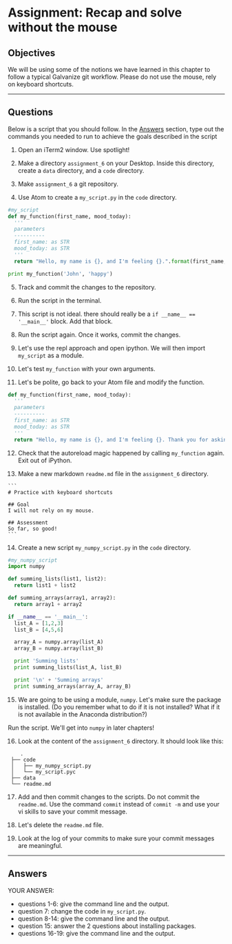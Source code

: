 # Assignment: Recap and solve without the mouse

## Objectives
We will be using some of the notions we have learned in this chapter to follow a typical Galvanize git workflow. Please do not use the mouse, rely on keyboard shortcuts.

_______________________________________

## Questions

Below is a script that you should follow. In the [Answers](#answers) section, type out the commands you needed to run to achieve the goals described in the script

   1. Open an iTerm2 window. Use spotlight!

   2. Make a directory `assignment_6` on your Desktop. Inside this directory, create a `data` directory, and a `code` directory.

   3. Make `assignment_6` a git repository.

   4. Use Atom to create a `my_script.py` in the `code` directory.

  ```python
  #my_script
  def my_function(first_name, mood_today):
    '''
    parameters
    ----------
    first_name: as STR
    mood_today: as STR
    '''
    return "Hello, my name is {}, and I'm feeling {}.".format(first_name, mood_today)

  print my_function('John', 'happy')
  ```

   5. Track and commit the changes to the repository.

   6. Run the script in the terminal.

   7. This script is not ideal. there should really be a `if __name__ == '__main__'` block. Add that block.

   8. Run the script again. Once it works, commit the changes.

   9. Let's use the repl approach and open ipython. We will then import `my_script` as a module.

   10. Let's test `my_function` with your own arguments.

   11. Let's be polite, go back to your Atom file and modify the function.

  ```python
  def my_function(first_name, mood_today):
    '''
    parameters
    ----------
    first_name: as STR
    mood_today: as STR
    '''
    return "Hello, my name is {}, and I'm feeling {}. Thank you for asking!".format(first_name, mood_today)
  ```

   12. Check that the autoreload magic happened by calling `my_function` again. Exit out of iPython.

   13. Make a new markdown `readme.md` file in the `assignment_6` directory.

    ```
    # Practice with keyboard shortcuts

    ## Goal
    I will not rely on my mouse.

    ## Assessment
    So far, so good!
    ```

   14. Create a new script `my_numpy_script.py` in the `code` directory.

  ```python
  #my_numpy_script
  import numpy

  def summing_lists(list1, list2):
    return list1 + list2

  def summing_arrays(array1, array2):
    return array1 + array2

  if __name__ == '__main__':
    list_A = [1,2,3]
    list_B = [4,5,6]

    array_A = numpy.array(list_A)
    array_B = numpy.array(list_B)

    print 'Summing lists'
    print summing_lists(list_A, list_B)

    print '\n' + 'Summing arrays'
    print summing_arrays(array_A, array_B)
  ```

   15. We are going to be using a module, `numpy`. Let's make sure the package is installed. (Do you remember what to do if it is not installed? What if it is not available in the Anaconda distribution?)

   Run the script. We'll get into `numpy` in later chapters!

   16. Look at the content of the `assignment_6` directory. It should look like this:

   ```
       .
    ├── code
    │   ├── my_numpy_script.py
    │   └── my_script.pyc
    ├── data
    └── readme.md
   ```

   17. Add and then commit changes to the scripts. Do not commit the `readme.md`. Use the command `commit` instead of `commit -m` and use your vi skills to save your commit message.

   18. Let's delete the `readme.md` file.

   19. Look at the log of your commits to make sure your commit messages are meaningful.
_______________________________________

## Answers
YOUR ANSWER:

* questions 1-6: give the command line and the output.
* question 7: change the code in `my_script.py`.
* question 8-14: give the command line and the output.
* question 15: answer the 2 questions about installing packages.
* questions 16-19: give the command line and the output.
